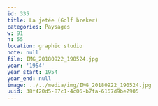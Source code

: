 ```yaml
---
id: 335
title: La jetée (Golf breker)
categories: Paysages
w: 91
h: 55
location: graphic studio
note: null
file: IMG_20180922_190524.jpg
year: '1954'
year_start: 1954
year_end: null
image: ../../media/img/IMG_20180922_190524.jpg
uuid: 38f420d5-87c1-4c06-b7fa-6167d9be2905
---
```


